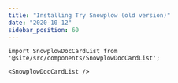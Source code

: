 ```yaml
---
title: "Installing Try Snowplow (old version)"
date: "2020-10-12"
sidebar_position: 60
---
```


```mdx-code-block
import SnowplowDocCardList from '@site/src/components/SnowplowDocCardList';

<SnowplowDocCardList />
```
